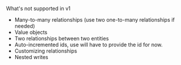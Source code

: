 
What's not supported in v1
- Many-to-many relationships (use two one-to-many relationships if needed)
- Value objects
- Two relationships between two entities
- Auto-incremented ids, use will have to provide the id for now. 
- Customizing relationships 
- Nested writes
